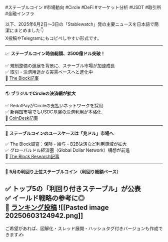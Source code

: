 #ステーブルコイン #市場動向 #Circle #DeFi #マーケット分析 #USDT #取引所 #金融インフラ

以下、2025年6月2日〜3日の「Stablewatch」発の主要ニュースを日本語で簡潔にまとめました👇  
X投稿やTelegramにもコピペしやすい形式です。

---

📈 **ステーブルコイン時価総額、2500億ドル突破！**

✅ 規制整備の進展を背景に、ステーブル市場が加速成長  
✅ 取引・決済用途から実需ベースへと進化中  
🔗 [The Block記事](https://www.theblock.co/post/356545/stablecoin-market-capitalization-surpasses-250-billion-amid-accelerating-regulatory-momentum)

---

🌎 **ブラジルでCircleの決済網が拡大**

✅ RedotPayがCircleの支払いネットワークを採用  
✅ 新興国市場でもUSDC基盤の決済利用が本格化  
🔗 [CoinDesk記事](https://www.coindesk.com/business/2025/06/02/crypto-payments-firm-redotpay-enlists-circle-payment-network-in-brazil)

---

🚀 **ステーブルコインのユースケースは「兆ドル」市場へ**

✅ The Block調査：保険・給与・B2B決済など利用領域が拡大  
✅ グローバルドル経済圏（Global Dollar Network）構想が前進  
🔗 [The Block Research記事](https://www.theblock.co/post/354675/billions-to-trillions-stablecoin-use-cases-poised-to-expand-the-market)

---

💸 **5月の利回り上位ステーブルコイン（利回り総額ベース）**

✅ トップ5の「利回り付きステーブル」が公表  
✅ イールド戦略の参考に◎  
🔗 [ランキング投稿](https://x.com/stablewatchHQ/status/1929557863443152900)
![[Pasted image 20250603124942.png]]
---

ご希望があれば、図解化・スレッド展開・ハッシュタグ付きバージョンも作成できます✍️